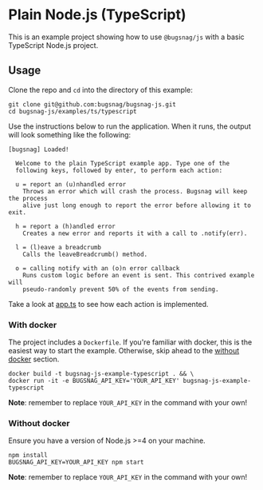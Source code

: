 # Plain Node.js (TypeScript)

This is an example project showing how to use `@bugsnag/js` with a basic TypeScript Node.js project.

## Usage

Clone the repo and `cd` into the directory of this example:

```
git clone git@github.com:bugsnag/bugsnag-js.git
cd bugsnag-js/examples/ts/typescript
```

Use the instructions below to run the application. When it runs, the output will look something like the following:

```
[bugsnag] Loaded!

  Welcome to the plain TypeScript example app. Type one of the
  following keys, followed by enter, to perform each action:

  u = report an (u)nhandled error
    Throws an error which will crash the process. Bugsnag will keep the process
    alive just long enough to report the error before allowing it to exit.

  h = report a (h)andled error
    Creates a new error and reports it with a call to .notify(err).

  l = (l)eave a breadcrumb
    Calls the leaveBreadcrumb() method.

  o = calling notify with an (o)n error callback
    Runs custom logic before an event is sent. This contrived example will
    pseudo-randomly prevent 50% of the events from sending.
```

Take a look at [app.ts](app.ts) to see how each action is implemented.

### With docker

The project includes a `Dockerfile`. If you're familiar with docker, this is the easiest way to start the example. Otherwise, skip ahead to the [without docker](#without-docker) section.

```
docker build -t bugsnag-js-example-typescript . && \
docker run -it -e BUGSNAG_API_KEY='YOUR_API_KEY' bugsnag-js-example-typescript
```

__Note__: remember to replace `YOUR_API_KEY` in the command with your own!

### Without docker

Ensure you have a version of Node.js >=4 on your machine.

```
npm install
BUGSNAG_API_KEY=YOUR_API_KEY npm start
```
__Note__: remember to replace `YOUR_API_KEY` in the command with your own!
